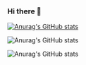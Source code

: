 ### Hi there 👋

<!--
**eyuphan-oguz/eyuphan-oguz** is a ✨ _special_ ✨ repository because its `README.md` (this file) appears on your GitHub profile.

Here are some ideas to get you started:

- 🔭 I’m currently working on ...
- 🌱 I’m currently learning ...
- 👯 I’m looking to collaborate on ...
- 🤔 I’m looking for help with ...
- 💬 Ask me about ...
- 📫 How to reach me: ...
- 😄 Pronouns: ...
- ⚡ Fun fact: ...
-->
[![Anurag's GitHub stats](https://github-readme-stats.vercel.app/api?username=eyuphan-oguz)](https://github.com/anuraghazra/github-readme-stats)

![Anurag's GitHub stats](https://github-readme-stats.vercel.app/api?username=eyuphan-oguz&hide=contribs,prs)

![Anurag's GitHub stats](https://github-readme-stats.vercel.app/api?username=eyuphan-oguz&count_private=true)

